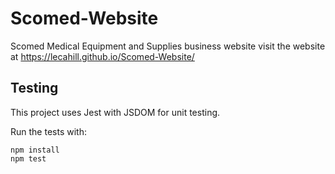 # Scomed-Website
Scomed Medical Equipment and Supplies business website
visit the website at https://lecahill.github.io/Scomed-Website/

## Testing

This project uses Jest with JSDOM for unit testing.

Run the tests with:

```
npm install
npm test
```
